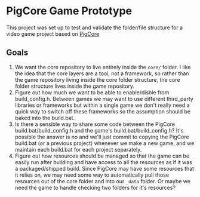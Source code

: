 # PigCore Game Prototype
This project was set up to test and validate the folder/file structure for a video game project based on [PigCore](https://github.com/PiggybankStudios/PigCore)

## Goals
1. We want the core repository to live entirely inside the `core/` folder. I like the idea that the core layers are a tool, not a framework, so rather than the game repository living inside the core folder structure, the core folder structure lives inside the game repository.
2. Figure out how much we want to be able to enable/disble from build_config.h. Between games we may want to use different third_party libraries or frameworks but within a single game we don't really need a quick way to switch off these frameworks so the assumption should be baked into the build.bat.
3. Is there a sensible way to share some code between the PigCore build.bat/build_config.h and the game's build.bat/build_config.h? It's possible the answer is no and we'll just commit to copying the PigCore build.bat (or a previous project) whenever we make a new game, and we maintain each build.bat for each project separately.
4. Figure out how resources should be managed so that the game can be easily run after building and have access to all the resources as if it was a packaged/shipped build. Since PigCore may have some resources that it relies on, we may need some way to automatically pull those resources out of the core folder and into our `_data` folder. Or maybe we need the game to handle checking two folders for it's resources?